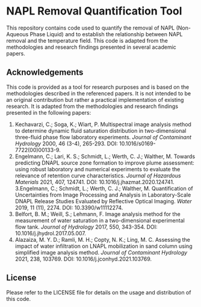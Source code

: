 # NAPL Removal Quantification Tool

This repository contains code used to quantify the removal of NAPL (Non-Aqueous Phase Liquid) and to establish the relationship between NAPL removal and the temperature field. This code is adapted from the methodologies and research findings presented in several academic papers.

## Acknowledgements

This code is provided as a tool for research purposes and is based on the methodologies described in the referenced papers. 
It is not intended to be an original contribution but rather a practical implementation of existing research.
It is adapted from the methodologies and research findings presented in the following papers:

1. Kechavarzi, C.; Soga, K.; Wiart, P. Multispectral image analysis method to determine dynamic fluid saturation distribution in two-dimensional three-fluid phase flow laboratory experiments. *Journal of Contaminant Hydrology* 2000, 46 (3-4), 265-293. DOI: 10.1016/s0169-7722(00)00133-9.
2. Engelmann, C.; Lari, K. S.; Schmidt, L.; Werth, C. J.; Walther, M. Towards predicting DNAPL source zone formation to improve plume assessment: using robust laboratory and numerical experiments to evaluate the relevance of retention curve characteristics. *Journal of Hazardous Materials* 2021, 407, 124741. DOI: 10.1016/j.jhazmat.2020.124741.
3.Engelmann, C.; Schmidt, L.; Werth, C. J.; Walther, M. Quantification of Uncertainties from Image Processing and Analysis in Laboratory-Scale DNAPL Release Studies Evaluated by Reflective Optical Imaging. *Water* 2019, 11 (11), 2274. DOI: 10.3390/w11112274.
4. Belfort, B. M.; Weill, S.; Lehmann, F. Image analysis method for the measurement of water saturation in a two-dimensional experimental flow tank. *Journal of Hydrology* 2017, 550, 343-354. DOI: 10.1016/j.jhydrol.2017.05.007.
5. Alazaiza, M. Y. D.; Ramli, M. H.; Copty, N. K.; Ling, M. C. Assessing the impact of water infiltration on LNAPL mobilization in sand column using simplified image analysis method. *Journal of Contaminant Hydrology* 2021, 238, 103769. DOI: 10.1016/j.jconhyd.2021.103769.

## License

Please refer to the LICENSE file for details on the usage and distribution of this code.


